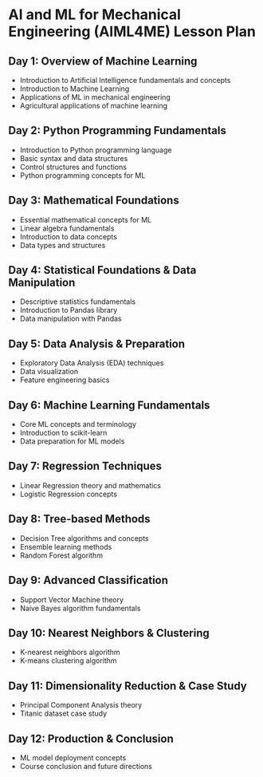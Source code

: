 # AI and ML for Mechanical Engineering (AIML4ME) Lesson Plan

## Day 1: Overview of Machine Learning
- Introduction to Artificial Intelligence fundamentals and concepts
- Introduction to Machine Learning 
- Applications of ML in mechanical engineering
- Agricultural applications of machine learning

## Day 2: Python Programming Fundamentals
- Introduction to Python programming language
- Basic syntax and data structures
- Control structures and functions
- Python programming concepts for ML

## Day 3: Mathematical Foundations
- Essential mathematical concepts for ML
- Linear algebra fundamentals
- Introduction to data concepts
- Data types and structures

## Day 4: Statistical Foundations & Data Manipulation
- Descriptive statistics fundamentals
- Introduction to Pandas library
- Data manipulation with Pandas

## Day 5: Data Analysis & Preparation
- Exploratory Data Analysis (EDA) techniques
- Data visualization
- Feature engineering basics

## Day 6: Machine Learning Fundamentals
- Core ML concepts and terminology
- Introduction to scikit-learn
- Data preparation for ML models

## Day 7: Regression Techniques
- Linear Regression theory and mathematics
- Logistic Regression concepts

## Day 8: Tree-based Methods
- Decision Tree algorithms and concepts
- Ensemble learning methods
- Random Forest algorithm

## Day 9: Advanced Classification
- Support Vector Machine theory
- Naive Bayes algorithm fundamentals


## Day 10: Nearest Neighbors & Clustering
- K-nearest neighbors algorithm
- K-means clustering algorithm

## Day 11: Dimensionality Reduction & Case Study
- Principal Component Analysis theory
- Titanic dataset case study

## Day 12: Production & Conclusion
- ML model deployment concepts
- Course conclusion and future directions